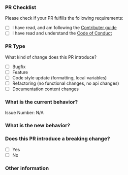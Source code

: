 <!-- Please add an overview of the PR here -->


### PR Checklist
Please check if your PR fulfills the following requirements:

- [ ] I have read, and am following the [Contributer guide](https://github.com/gaphor/gaphor/blob/master/CONTRIBUTING.md)
- [ ] I have read and understand the [Code of Conduct](https://github.com/gaphor/gaphor/blob/master/CODE_OF_CONDUCT.md)

### PR Type
What kind of change does this PR introduce?

<!-- Please check the one that applies to this PR using "x". -->
- [ ] Bugfix
- [ ] Feature
- [ ] Code style update (formatting, local variables)
- [ ] Refactoring (no functional changes, no api changes)
- [ ] Documentation content changes

### What is the current behavior?
<!-- Please describe the current behavior that you are modifying, or link to a relevant issue. -->

Issue Number: N/A

### What is the new behavior?

### Does this PR introduce a breaking change?
- [ ] Yes
- [ ] No

<!-- If this PR contains a breaking change, please describe the impact and migration path for existing applications below. -->


### Other information
